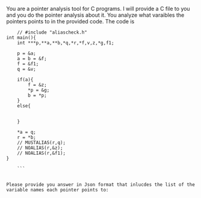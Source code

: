 You are a pointer analysis tool for C programs. I will provide a C file to you and you do the pointer analysis about it. You analyze what varaibles the pointers points to in the provided code. The code is 
``` 
    // #include "aliascheck.h"
int main(){
    int ***p,**a,**b,*q,*r,*f,v,z,*g,f1; 

    p = &a;
    a = b = &f;
    f = &f1;
    q = &v;

    if(a){
        f = &z;
        *p = &g;
        b = *p;
    }
    else{


    }

    *a = q;
    r = *b;
    // MUSTALIAS(r,q);
    // NOALIAS(r,&z);
    // NOALIAS(r,&f1);
}
 
    ```


Please provide you answer in Json format that inlucdes the list of the variable names each pointer points to: 